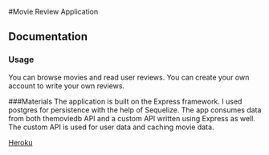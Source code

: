 #Movie Review Application

## Documentation
### Usage
You can browse movies and read user reviews. You can create your own account to write your own reviews.

###Materials
The application is built on the Express framework. I used postgres for persistence with the help of Sequelize. The app consumes data from both themoviedb API and a custom API written using Express as well. The custom API is used for user data and caching movie data.

[Heroku](https://cryptic-oasis-17522.herokuapp.com/)